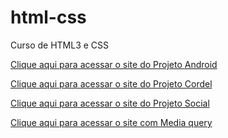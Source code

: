 # html-css
 Curso de HTML3 e CSS

<a href="https://devlucasfernandes02.github.io/projeto-android/">Clique aqui para acessar o site do Projeto Android</a>

<a href="https://devlucasfernandes02.github.io/projeto-cordel/">Clique aqui para acessar o site do Projeto Cordel</a>

<a href="https://devlucasfernandes02.github.io/projeto-social/">Clique aqui para acessar o site do Projeto Social</a>

<a href="https://devlucasfernandes02.github.io/media-query/">Clique aqui para acessar o site com Media query</a>